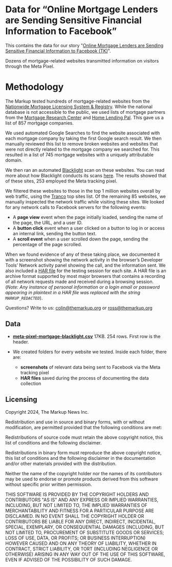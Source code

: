# Data for “Online Mortgage Lenders are Sending Sensitive Financial Information to Facebook”

This contains the data for our story "[Online Mortgage Lenders are Sending Sensitive Financial Information to Facebook (TK)]()".

Dozens of mortgage-related websites transmitted information on visitors through the Meta Pixel.

# Methodology

The Markup tested hundreds of mortgage-related websites from the [Nationwide Mortgage Licensing System & Registry](https://www.consumerfinance.gov/privacy/system-records-notices/nationwide-mortgage-licensing-system-registry/). While the national database is not accessible to the public, we used lists of mortgage partners from the [Mortgage Research Center](https://www.mortgageresearchcenter.org/partners/#skip_to_content) and [Home Lending Pal](https://www.homelendingpal.com/hlp-lender-network/). This gave us a list of 857 mortgage companies.

We used automated Google Searches to find the website associated with each mortgage company by taking the first Google search result. We then manually reviewed this list to remove broken websites and websites that were not directly related to the mortgage company we searched for. This resulted in a list of 745 mortgage websites with a uniquely attributable domain.

We then ran an automated [Blacklight](https://themarkup.org/blacklight) scan on these websites. You can read more about how Blacklight conducts its scans [here](https://themarkup.org/blacklight/2020/09/22/how-we-built-a-real-time-privacy-inspector). The results showed that of these sites, 253 employed the Meta tracking pixel.

We filtered these websites to those in the top 1 million websites overall by web traffic, using the [Tranco](https://tranco-list.eu/) top sites list. Of the remaining 85 websites, we manually inspected the network traffic while visiting these sites. We looked for any network calls to Facebook servers for the following events:

- A **page view** event when the page initially loaded, sending the name of the page, the URL, and a user ID.
- A **button click** event when a user clicked on a button to log in or access an internal link, sending the button text.
- A **scroll event** when a user scrolled down the page, sending the percentage of the page scrolled.

When we found evidence of any of these taking place, we documented it with a screenshot showing the network activity in the browser’s Developer Tools’ Network activity panel showing the call, and the information sent. We also included a [HAR file](https://en.wikipedia.org/wiki/HAR_(file_format)) for the testing session for each site. A HAR file is an archive format supported by most major browsers that contains a recording of all network requests made and received during a browsing session. (_Note: Any instance of personal information or a login email or password appearing in plaintext in a HAR file was replaced with the string `MARKUP_REDACTED`_).

Questions? Write to us: [colin@themarkup.org](mailto:colin@themarkup.org) or [ross@themarkup.org](mailto:ross@themarkup.org)

## Data

* **[meta-pixel-mortgage-blacklight.csv](https://github.com/the-markup/meta-pixel-mortgage/blob/main/meta-pixel-mortgage-blacklight.csv)** 17KB. 254 rows. First row is the header.

* We created folders for every website we tested. Inside each folder, there are: 
    * **screenshots** of relevant data being sent to Facebook via the Meta tracking pixel 
    * **HAR files** saved during the process of documenting the data collection

## Licensing
Copyright 2024, The Markup News Inc.

Redistribution and use in source and binary forms, with or without modification, are permitted provided that the following conditions are met:

Redistributions of source code must retain the above copyright notice, this list of conditions and the following disclaimer.

Redistributions in binary form must reproduce the above copyright notice, this list of conditions and the following disclaimer in the documentation and/or other materials provided with the distribution.

Neither the name of the copyright holder nor the names of its contributors may be used to endorse or promote products derived from this software without specific prior written permission.

THIS SOFTWARE IS PROVIDED BY THE COPYRIGHT HOLDERS AND CONTRIBUTORS "AS IS" AND ANY EXPRESS OR IMPLIED WARRANTIES, INCLUDING, BUT NOT LIMITED TO, THE IMPLIED WARRANTIES OF MERCHANTABILITY AND FITNESS FOR A PARTICULAR PURPOSE ARE DISCLAIMED. IN NO EVENT SHALL THE COPYRIGHT HOLDER OR CONTRIBUTORS BE LIABLE FOR ANY DIRECT, INDIRECT, INCIDENTAL, SPECIAL, EXEMPLARY, OR CONSEQUENTIAL DAMAGES (INCLUDING, BUT NOT LIMITED TO, PROCUREMENT OF SUBSTITUTE GOODS OR SERVICES; LOSS OF USE, DATA, OR PROFITS; OR BUSINESS INTERRUPTION) HOWEVER CAUSED AND ON ANY THEORY OF LIABILITY, WHETHER IN CONTRACT, STRICT LIABILITY, OR TORT (INCLUDING NEGLIGENCE OR OTHERWISE) ARISING IN ANY WAY OUT OF THE USE OF THIS SOFTWARE, EVEN IF ADVISED OF THE POSSIBILITY OF SUCH DAMAGE.